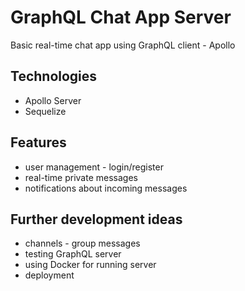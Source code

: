 # GraphQL Chat App Server

Basic real-time chat app using GraphQL client - Apollo

## Technologies

- Apollo Server
- Sequelize

## Features

- user management - login/register
- real-time private messages
- notifications about incoming messages

## Further development ideas

- channels - group messages
- testing GraphQL server
- using Docker for running server
- deployment
